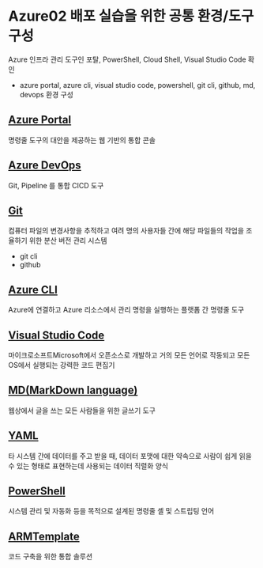 # Azure02 배포 실습을 위한 공통 환경/도구 구성
Azure 인프라 관리 도구인 포탈, PowerShell, Cloud Shell, Visual Studio Code 확인  
- azure portal, azure cli, visual studio code, powershell, git cli, github, md, devops 환경 구성

## [Azure Portal](https://portal.azure.com)
명령줄 도구의 대안을 제공하는 웹 기반의 통합 콘솔

## [Azure DevOps](https://devops.azure.com)
Git, Pipeline 를 통합 CICD 도구

## [Git](./git.md)
컴퓨터 파일의 변경사항을 추적하고 여려 명의 사용자들 간에 해당 파일들의 작업을 조율하기 위한 분산 버전 관리 시스템
- git cli
- github

## [Azure CLI](CLI.md)  
Azure에 연결하고 Azure 리소스에서 관리 명령을 실행하는 플랫폼 간 명령줄 도구

## [Visual Studio Code](./vscode.md) 
마이크로소프트Microsoft에서 오픈소스로 개발하고 거의 모든 언어로 작동되고 모든 OS에서 실행되는 강력한 코드 편집기


## [MD(MarkDown language)](./markdown.md)  
 웹상에서 글을 쓰는 모든 사람들을 위한 글쓰기 도구

## [YAML](./yaml.md)
타 시스템 간에 데이터를 주고 받을 때, 데이터 포맷에 대한 약속으로 사람이 쉽게 읽을 수 있는 형태로 표현하는데 사용되는 데이터 직렬화 양식

## [PowerShell](./PowerShell.md)
시스템 관리 및 자동화 등을 목적으로 설계된 명령줄 셸 및 스트립팅 언어

## [ARMTemplate](./ARMTemplate.md)  
코드 구축을 위한 통합 솔루션  